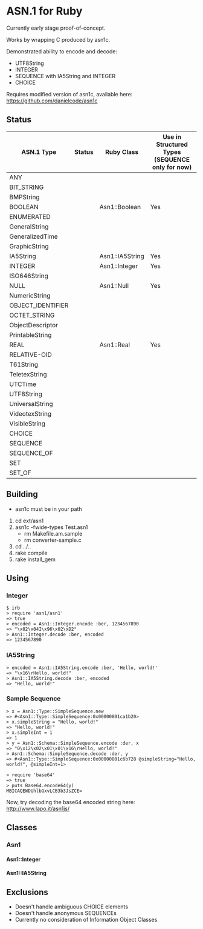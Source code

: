 ASN.1 for Ruby
==============

Currently early stage proof-of-concept.

Works by wrapping C produced by asn1c.

Demonstrated ability to encode and decode:
* UTF8String
* INTEGER
* SEQUENCE with IA5String and INTEGER
* CHOICE

Requires modified version of asn1c, available here:
https://github.com/danielcode/asn1c

Status
------
| ASN.1 Type        | Status      | Ruby Class      | Use in Structured Types (SEQUENCE only for now) |
|-------------------|-------------|-----------------|-------------------------------------------------|
| ANY               |             |                 |                                                 |
| BIT_STRING        |             |                 |                                                 |
| BMPString         |             |                 |                                                 |
| BOOLEAN           |             | Asn1::Boolean   | Yes                                             |
| ENUMERATED        |             |                 |                                                 |
| GeneralString     |             |                 |                                                 |
| GeneralizedTime   |             |                 |                                                 |
| GraphicString     |             |                 |                                                 |
| IA5String         |             | Asn1::IA5String | Yes                                             |
| INTEGER           |             | Asn1::Integer   | Yes                                             |
| ISO646String      |             |                 |                                                 |
| NULL              |             | Asn1::Null      | Yes                                             |
| NumericString     |             |                 |                                                 |
| OBJECT_IDENTIFIER |             |                 |                                                 |
| OCTET_STRING      |             |                 |                                                 |
| ObjectDescriptor  |             |                 |                                                 |
| PrintableString   |             |                 |                                                 |
| REAL              |             | Asn1::Real      | Yes                                             |
| RELATIVE-OID      |             |                 |                                                 |
| T61String         |             |                 |                                                 |
| TeletexString     |             |                 |                                                 |
| UTCTime           |             |                 |                                                 |
| UTF8String        |             |                 |                                                 |
| UniversalString   |             |                 |                                                 |
| VideotexString    |             |                 |                                                 |
| VisibleString     |             |                 |                                                 |
| CHOICE            |             |                 |                                                 |
| SEQUENCE          |             |                 |                                                 |
| SEQUENCE_OF       |             |                 |                                                 |
| SET               |             |                 |                                                 |
| SET_OF            |             |                 |                                                 |


Building
--------
* asn1c must be in your path

1. cd ext/asn1
2. asn1c -fwide-types Test.asn1
   * rm Makefile.am.sample
   * rm converter-sample.c
3. cd ../..
4. rake compile
5. rake install_gem

Using
-------
### Integer
    $ irb
    > require 'asn1/asn1'
    => true
    > encoded = Asn1::Integer.encode :ber, 1234567890
    => "\x02\x04I\x96\x02\xD2"
    > Asn1::Integer.decode :ber, encoded
    => 1234567890

### IA5String
    > encoded = Asn1::IA5String.encode :ber, 'Hello, world!'
    => "\x16\rHello, world!"
    > Asn1::IA5String.decode :ber, encoded
    => "Hello, world!"

### Sample Sequence
    > x = Asn1::Type::SimpleSequence.new
    => #<Asn1::Type::SimpleSequence:0x00000801ca1b20>
    > x.simpleString = "Hello, world!"
    => "Hello, world!"
    > x.simpleInt = 1
    => 1
    > y = Asn1::Schema::SimpleSequence.encode :der, x
    => "0\x12\x02\x01\x01\x16\rHello, world!"
    > Asn1::Schema::SimpleSequence.decode :der, y
    => #<Asn1::Type::SimpleSequence:0x00000801c6b728 @simpleString="Hello, world!", @simpleInt=1>

    > require 'base64'
    => true
    > puts Base64.encode64(y)
    MBICAQEWDUhlbGxvLCB3b3JsZCE=

Now, try decoding the base64 encoded string here: http://www.lapo.it/asn1js/


Classes
-------

### Asn1

#### Asn1::Integer

#### Asn1::IA5String

Exclusions
----------
* Doesn't handle ambiguous CHOICE elements
* Doesn't handle anonymous SEQUENCEs
* Currently no consideration of Information Object Classes
